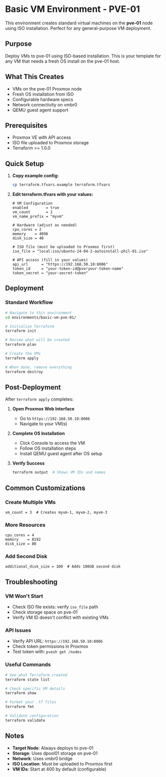 # Basic VM Environment - PVE-01

This environment creates standard virtual machines on the **pve-01** node using ISO installation. Perfect for any general-purpose VM deployment.

## Purpose

Deploy VMs to pve-01 using ISO-based installation. This is your template for any VM that needs a fresh OS install on the pve-01 host.

## What This Creates

- VMs on the pve-01 Proxmox node
- Fresh OS installation from ISO
- Configurable hardware specs
- Network connectivity on vmbr0
- QEMU guest agent support

## Prerequisites

- Proxmox VE with API access
- ISO file uploaded to Proxmox storage
- Terraform >= 1.0.0

## Quick Setup

1. **Copy example config:**
   ```bash
   cp terraform.tfvars.example terraform.tfvars
   ```

2. **Edit terraform.tfvars with your values:**
   ```hcl
   # VM Configuration
   enabled        = true
   vm_count       = 1
   vm_name_prefix = "myvm"

   # Hardware (adjust as needed)
   cpu_cores = 2
   memory    = 4096
   disk_size = 40

   # ISO file (must be uploaded to Proxmox first)
   iso_file = "local:iso/ubuntu-24-04-2-autoinstall-phil-01.iso"

   # API access (fill in your values)
   api_url      = "https://192.168.50.10:8006"
   token_id     = "your-token-id@pve!your-token-name"
   token_secret = "your-secret-token"
   ```

## Deployment

### Standard Workflow

```bash
# Navigate to this environment
cd environments/basic-vm-pve-01/

# Initialize Terraform
terraform init

# Review what will be created
terraform plan

# Create the VMs
terraform apply

# When done, remove everything
terraform destroy
```

## Post-Deployment

After `terraform apply` completes:

1. **Open Proxmox Web Interface**
   - Go to `https://192.168.50.10:8006`
   - Navigate to your VM(s)

2. **Complete OS Installation**
   - Click Console to access the VM
   - Follow OS installation steps
   - Install QEMU guest agent after OS setup

3. **Verify Success**
   ```bash
   terraform output  # Shows VM IDs and names
   ```

## Common Customizations

### Create Multiple VMs
```hcl
vm_count = 3  # Creates myvm-1, myvm-2, myvm-3
```

### More Resources
```hcl
cpu_cores = 4
memory    = 8192
disk_size = 80
```

### Add Second Disk
```hcl
additional_disk_size = 100  # Adds 100GB second disk
```

## Troubleshooting

### VM Won't Start
- Check ISO file exists: verify `iso_file` path
- Check storage space on pve-01
- Verify VM ID doesn't conflict with existing VMs

### API Issues
- Verify API URL: `https://192.168.50.10:8006`
- Check token permissions in Proxmox
- Test token with: `pvesh get /nodes`

### Useful Commands
```bash
# See what Terraform created
terraform state list

# Check specific VM details
terraform show

# Format your .tf files
terraform fmt

# Validate configuration
terraform validate
```

## Notes

- **Target Node**: Always deploys to pve-01
- **Storage**: Uses dpool01 storage on pve-01
- **Network**: Uses vmbr0 bridge
- **ISO Location**: Must be uploaded to Proxmox first
- **VM IDs**: Start at 400 by default (configurable)
